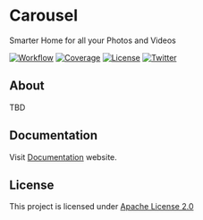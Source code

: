 # Carousel 
Smarter Home for all your Photos and Videos

[![Workflow](https://img.shields.io/github/workflow/status/prabhuomkar/carousel/Integration%20Check)](https://github.com/prabhuomkar/carousel/actions) 
[![Coverage](https://codecov.io/gh/prabhuomkar/carousel/branch/master/graph/badge.svg?token=D32LxO5fIj)](https://codecov.io/gh/prabhuomkar/carousel) 
[![License](https://img.shields.io/github/license/prabhuomkar/carousel)](LICENSE) 
[![Twitter](https://img.shields.io/twitter/follow/CAROUSEL_dev?style=social)](https://twitter.com/CarouselHQ)

## About
TBD

## Documentation
Visit [Documentation](https://carousel.omkar.xyz) website.

## License
This project is licensed under [Apache License 2.0](LICENSE)
